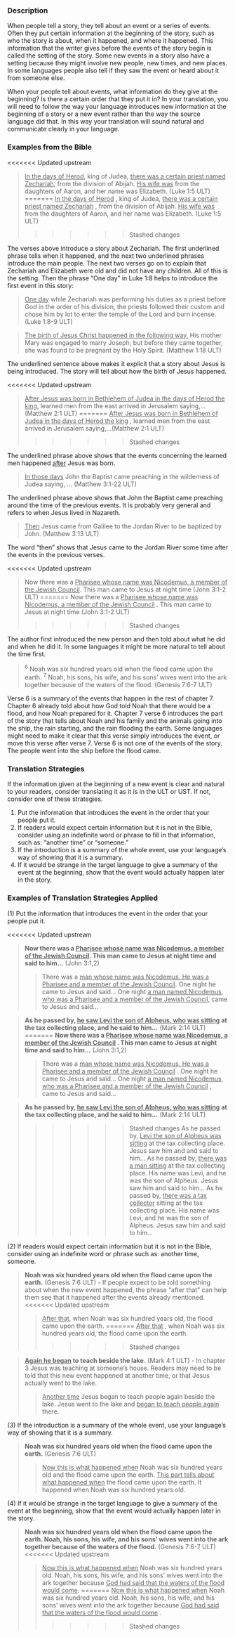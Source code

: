 

### Description

When people tell a story, they tell about an event or a series of events. Often they put certain information at the beginning of the story, such as who the story is about, when it happened, and where it happened. This information that the writer gives before the events of the story begin is called the setting of the story. Some new events in a story also have a setting because they might involve new people, new times, and new places. In some languages people also tell if they saw the event or heard about it from someone else.

When your people tell about events, what information do they give at the beginning? Is there a certain order that they put it in? In your translation, you will need to follow the way your language introduces new information at the beginning of a story or a new event rather than the way the source language did that. In this way your translation will sound natural and communicate clearly in your language.

### Examples from the Bible

<<<<<<< Updated upstream
> <u>In the days of Herod</u>, king of Judea, <u>there was a certain priest named Zechariah</u>, from the division of Abijah. <u>His wife was</u> from the daughters of Aaron, and her name was Elizabeth. (Luke 1:5 ULT)
=======
> <u>In the days of Herod</u> , king of Judea, <u>there was a certain priest named Zechariah</u> , from the division of Abijah. <u>His wife was</u> from the daughters of Aaron, and her name was Elizabeth. (Luke 1:5 ULT)
>>>>>>> Stashed changes

The verses above introduce a story about Zechariah. The first underlined phrase tells when it happened, and the next two underlined phrases introduce the main people. The next two verses go on to explain that Zechariah and Elizabeth were old and did not have any children. All of this is the setting. Then the phrase “One day” in Luke 1:8 helps to introduce the first event in this story:

> <u>One day</u> while Zechariah was performing his duties as a priest before God in the order of his division,  the priests followed their custom and chose him by lot to enter the temple of the Lord and burn incense. (Luke 1:8-9 ULT)

> <u>The birth of Jesus Christ happened in the following way.</u> His mother Mary was engaged to marry Joseph, but before they came together, she was found to be pregnant by the Holy Spirit.  (Matthew 1:18 ULT)

The underlined sentence above makes it explicit that a story about Jesus is being introduced. The story will tell about how the birth of Jesus happened.

<<<<<<< Updated upstream
> <u>After Jesus was born in Bethlehem of Judea in the days of Herod the king</u>, learned men from the east arrived in Jerusalem saying,…(Matthew 2:1 ULT)
=======
> <u>After Jesus was born in Bethlehem of Judea in the days of Herod the king</u> , learned men from the east arrived in Jerusalem saying,…(Matthew 2:1 ULT)
>>>>>>> Stashed changes

The underlined phrase above shows that the events concerning the learned men happened <u>after</u> Jesus was born.
> <u>In those days</u> John the Baptist came preaching in the wilderness of Judea saying, … (Matthew 3:1-22 ULT)

The underlined phrase above shows that John the Baptist came preaching around the time of the previous events. It is probably very general and refers to when Jesus lived in Nazareth.
> <u>Then</u> Jesus came from Galilee to the Jordan River to be baptized by John. (Matthew 3:13 ULT)

The word “then” shows that Jesus came to the Jordan River some time after the events in the previous verses.

<<<<<<< Updated upstream
> Now there was a <u>Pharisee whose name was Nicodemus, a member of the Jewish Council</u>. This man came to Jesus at night time (John 3:1-2 ULT)
=======
> Now there was a <u>Pharisee whose name was Nicodemus, a member of the Jewish Council</u> . This man came to Jesus at night time (John 3:1-2 ULT)
>>>>>>> Stashed changes

The author first introduced the new person and then told about what he did and when he did it. In some languages it might be more natural to tell about the time first.

> <sup> 6</sup> Noah was six hundred years old when the flood came upon the earth. <sup> 7</sup> Noah, his sons, his wife, and his sons’ wives went into the ark together because of the waters of the flood.  (Genesis 7:6-7 ULT)

Verse 6 is a summary of the events that happen in the rest of chapter 7. Chapter 6 already told about how God told Noah that there would be a flood, and how Noah prepared for it. Chapter 7 verse 6 introduces the part of the story that tells about Noah and his family and the animals going into the ship, the rain starting, and the rain flooding the earth. Some languages might need to make it clear that this verse simply introduces the event, or move this verse after verse 7. Verse 6 is not one of the events of the story. The people went into the ship before the flood came.

### Translation Strategies

If the information given at the beginning of a new event is clear and natural to your readers, consider translating it as it is in the ULT or UST. If not, consider one of these strategies.

1. Put the information that introduces the event in the order that your people put it.
1. If readers would expect certain information but it is not in the Bible, consider using an indefinite word or phrase to fill in that information, such as: “another time” or “someone.”
1. If the introduction is a summary of the whole event, use your language’s way of showing that it is a summary.
1. If it would be strange in the target language to give a summary of the event at the beginning, show that the event would actually happen later in the story.

### Examples of Translation Strategies Applied

(1) Put the information that introduces the event in the order that your people put it.

<<<<<<< Updated upstream
> **Now there was a <u>Pharisee whose name was Nicodemus, a member of the Jewish Council</u>. This man came to Jesus at night time and said to him…** (John 3:1,2)
>> There was a <u>man whose name was Nicodemus. He was a Pharisee and a member of the Jewish Council</u>. One night he came to Jesus and said…
>> One night <u>a man named Nicodemus, who was a Pharisee and a member of the Jewish Council</u>, came to Jesus and said…

> **As he passed by, <u>he saw Levi the son of Alpheus, who was sitting</u> at the tax collecting place, and he said to him…** (Mark 2:14 ULT)
=======
> **Now there was a <u>Pharisee whose name was Nicodemus, a member of the Jewish Council</u> . This man came to Jesus at night time and said to him…**  (John 3:1,2)
>> There was a <u>man whose name was Nicodemus. He was a Pharisee and a member of the Jewish Council</u> . One night he came to Jesus and said…
>> One night <u>a man named Nicodemus, who was a Pharisee and a member of the Jewish Council</u> , came to Jesus and said…

> **As he passed by, <u>he saw Levi the son of Alpheus, who was sitting</u> at the tax collecting place, and he said to him…**  (Mark 2:14 ULT)
>>>>>>> Stashed changes
>> As he passed by, <u>Levi the son of Alpheus was sitting</u> at the tax collecting place. Jesus saw him and and said to him…
>> As he passed by, <u>there was a man sitting</u> at the tax collecting place. His name was Levi, and he was the son of Alpheus. Jesus saw him and said to him…
>> As he passed by, <u>there was a tax collector</u> sitting at the tax collecting place. His name was Levi, and he was the son of Alpheus. Jesus saw him and said to him…

(2) If readers would expect certain information but it is not in the Bible, consider using an indefinite word or phrase such as: another time, someone.

> **Noah was six hundred years old when the flood came upon the earth.** (Genesis 7:6 ULT) - If people expect to be told something about when the new event happened, the phrase “after that” can help them see that it happened after the events already mentioned.
<<<<<<< Updated upstream
>> <u>After that</u>, when Noah was six hundred years old, the flood came upon the earth.
=======
>> <u>After that</u> , when Noah was six hundred years old, the flood came upon the earth.
>>>>>>> Stashed changes

> **<u>Again he began</u> to teach beside the lake.** (Mark 4:1 ULT) - In chapter 3 Jesus was teaching at someone’s house. Readers may need to be told that this new event happened at another time, or that Jesus actually went to the lake.
>> <u>Another time</u> Jesus began to teach people again beside the lake.
>> Jesus went to the lake and <u>began to teach people again</u> there.

(3) If the introduction is a summary of the whole event, use your language’s way of showing that it is a summary.

> **Noah was six hundred years old when the flood came upon the earth.** (Genesis 7:6 ULT)
>> <u>Now this is what happened when</u> Noah was six hundred years old and the flood came upon the earth.
>> <u>This part tells about what happened when</u> the flood came upon the earth. It happened when Noah was six hundred years old.

(4) If it would be strange in the target language to give a summary of the event at the beginning, show that the event would actually happen later in the story.

> **Noah was six hundred years old when the flood came upon the earth. Noah, his sons, his wife, and his sons’ wives went into the ark together because of the waters of the flood.** (Genesis 7:6-7 ULT)
<<<<<<< Updated upstream
>> <u>Now this is what happened when</u> Noah was six hundred years old. Noah, his sons, his wife, and his sons’ wives went into the ark together because <u>God had said that the waters of the flood would come</u>.
=======
>> <u>Now this is what happened when</u> Noah was six hundred years old. Noah, his sons, his wife, and his sons’ wives went into the ark together because <u>God had said that the waters of the flood would come</u> .
>>>>>>> Stashed changes

